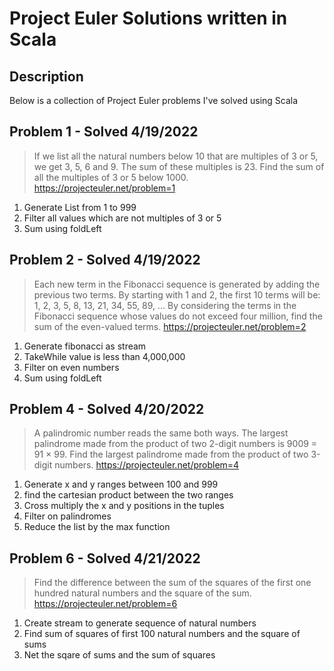 # Project Euler Solutions written in Scala

## Description
Below is a collection of Project Euler problems I've solved using Scala

## Problem 1 - Solved 4/19/2022
> If we list all the natural numbers below 10 that are multiples of 3 or 5, we get 3, 5, 6 and 9. The sum of these multiples is 23.
> Find the sum of all the multiples of 3 or 5 below 1000.
> https://projecteuler.net/problem=1

1. Generate List from 1 to 999
2. Filter all values which are not multiples of 3 or 5
3. Sum using foldLeft

## Problem 2 - Solved 4/19/2022
> Each new term in the Fibonacci sequence is generated by adding the previous two terms. By starting with 1 and 2, the first 10 terms will be:
> 1, 2, 3, 5, 8, 13, 21, 34, 55, 89, ...
> By considering the terms in the Fibonacci sequence whose values do not exceed four million, find the sum of the even-valued terms.
> https://projecteuler.net/problem=2

1. Generate fibonacci as stream
2. TakeWhile value is less than 4,000,000
3. Filter on even numbers
4. Sum using foldLeft

## Problem 4 - Solved 4/20/2022
> A palindromic number reads the same both ways. The largest palindrome made from the product of two 2-digit numbers is 9009 = 91 × 99.
> Find the largest palindrome made from the product of two 3-digit numbers.
> https://projecteuler.net/problem=4

1. Generate x and y ranges between 100 and 999
2. find the cartesian product between the two ranges
3. Cross multiply the x and y positions in the tuples
4. Filter on palindromes
5. Reduce the list by the max function

## Problem 6 - Solved 4/21/2022
> Find the difference between the sum of the squares of the first one hundred natural numbers and the square of the sum.
> https://projecteuler.net/problem=6

1. Create stream to generate sequence of natural numbers
2. Find sum of squares of first 100 natural numbers and the square of sums
3. Net the sqare of sums and the sum of squares

